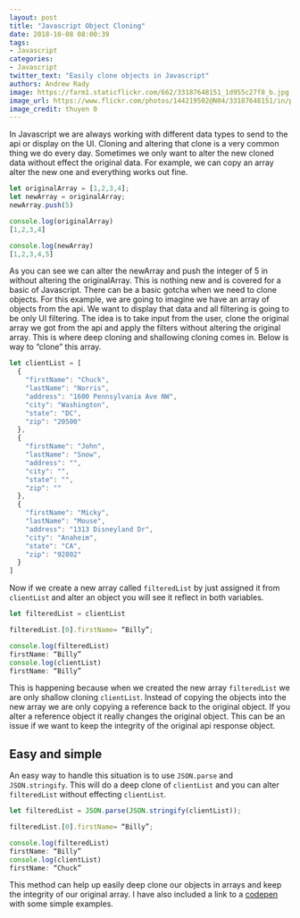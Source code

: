 ```yaml
---
layout: post
title: "Javascript Object Cloning"
date: 2018-10-08 08:00:39
tags:
- Javascript
categories:
- Javascript
twitter_text: "Easily clone objects in Javascript"
authors: Andrew Rady 
image: https://farm1.staticflickr.com/662/33187648151_1d955c27f8_b.jpg
image_url: https://www.flickr.com/photos/144219502@N04/33187648151/in/photolist-SyFnyc-kwoER4-5JfofT-74J7Tr-93v3Uu-qnMB76-2k6wVZ-hkgDQn-s6ny87-bo5sQU-po3Gcn-avBpY7-agqKqj-onWNK4-asuj8-dV54t7-cDCYSN-qbpekY-qvG8sd-vdB6e-e391ip-4rZG52-vsmwxr-dK52hk-aispHU-7k8waH-fEwnAz-e6msZV-pUg4DB-7fc36Q-mQZiPR-311nS6-qQ13Vj-mkGPf2-AC3kz5-9AJ3Vu-6rdBqX-C6eZ1b-vazcSe-vrtoa7-6rcrvc-jfK8K8-efLNE1-6rcrct-jqq5Q9-6rdBMR-ifJPt6-6rhH1U-fhuyRe-brMosb
image_credit: thuyen 0
---
```

In Javascript we are always working with different data types to send to the api or display on the UI. Cloning and altering that clone is a very common thing we do every day. Sometimes we only want to alter the new cloned data without effect the original data. For example, we can copy an array alter the new one and everything works out fine.

```javascript
let originalArray = [1,2,3,4];
let newArray = originalArray;
newArray.push(5)

console.log(originalArray)
[1,2,3,4]

console.log(newArray)
[1,2,3,4,5]
```

As you can see we can alter the newArray and push the integer of 5 in without altering the originalArray. This is nothing new and is covered for a basic of Javascript. There can be a basic gotcha when we need to clone objects. For this example, we are going to imagine we have an array of objects from the api. We want to display that data and all filtering is going to be only UI filtering. The idea is to take input from the user, clone the original array we got from the api and apply the filters without altering the original array. This is where deep cloning and shallowing cloning comes in.  Below is way to “clone” this array.

```javascript
let clientList = [
  {
    "firstName": "Chuck",
    "lastName": "Norris",
    "address": "1600 Pennsylvania Ave NW",
    "city": "Washington",
    "state": "DC",
    "zip": "20500"
  },
  {
    "firstName": "John",
    "lastName": "Snow",
    "address": "",
    "city": "",
    "state": "",
    "zip": ""
  },
  {
    "firstName": "Micky",
    "lastName": "Mouse",
    "address": "1313 Disneyland Dr",
    "city": "Anaheim",
    "state": "CA",
    "zip": "92802"
  }
]
```

Now if we create a new array called `filteredList` by just assigned it from `clientList` and alter an object you will see it reflect in both variables.

```javascript
let filteredList = clientList

filteredList.[0].firstName= “Billy”;

console.log(filteredList)
firstName: “Billy”
console.log(clientList)
firstName: “Billy”
```

This is happening because when we created the new array `filteredList` we are only shallow cloning `clientList`. Instead of copying the objects into the new array we are only copying a reference back to the original object. If you alter a reference object it really changes the original object. This can be an issue if we want to keep the integrity of the original api response object. 

## Easy and simple

An easy way to handle this situation is to use `JSON.parse` and `JSON.stringify`. This will do a deep clone of `clientList` and you can alter `filteredList` without effecting `clientList`. 

```javascript
let filteredList = JSON.parse(JSON.stringify(clientList));

filteredList.[0].firstName= “Billy”;

console.log(filteredList)
firstName: “Billy”
console.log(clientList)
firstName: “Chuck”
```

This method can help up easily deep clone our objects in arrays and keep the integrity of our original array. I have also included a link to a [codepen](https://codepen.io/anon/pen/JmRjre?editors=1112) with some simple examples.